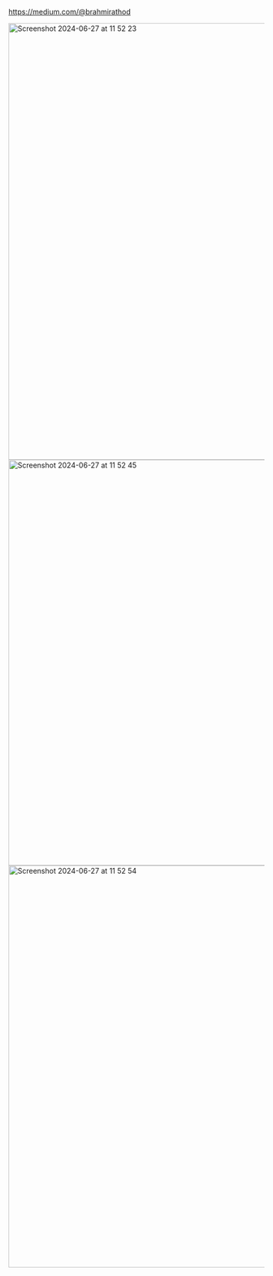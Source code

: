 https://medium.com/@brahmirathod



<img width="858" alt="Screenshot 2024-06-27 at 11 52 23" src="https://github.com/brahmirathodd/Machine-Learning/assets/168703089/182cf3b4-c1e4-4fc3-abb0-893db67f2904">

<img width="797" alt="Screenshot 2024-06-27 at 11 52 45" src="https://github.com/brahmirathodd/Machine-Learning/assets/168703089/a25fd9fb-3117-48b9-8dd3-9bbb79241d86">

<img width="790" alt="Screenshot 2024-06-27 at 11 52 54" src="https://github.com/brahmirathodd/Machine-Learning/assets/168703089/469595e4-6b78-4c46-9686-1ac32a267dee">
